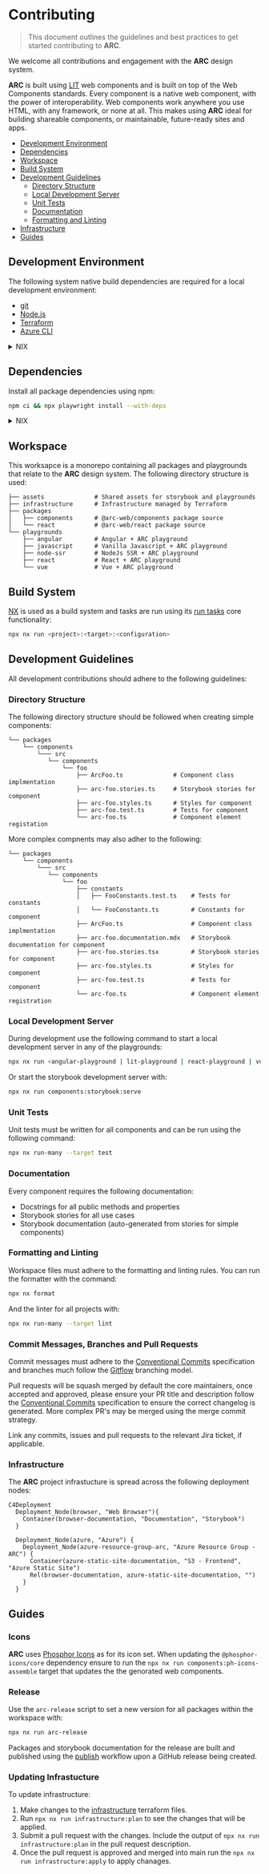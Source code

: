 # Contributing

> This document outlines the guidelines and best practices to get started contributing to **ARC**.

We welcome all contributions and engagement with the **ARC** design system.

**ARC** is built using [LIT](https://lit.dev/) web components and is built on top of the Web Components standards. Every component is a native web component, with the power of interoperability. Web components work anywhere you use HTML, with any framework, or none at all. This makes using **ARC** ideal for building shareable components, or maintainable, future-ready sites and apps.

- [Development Environment](#development-environment)
- [Dependencies](#dependencies)
- [Workspace](#workspace)
- [Build System](#build-system)
- [Development Guidelines](#development-guidelines)
  - [Directory Structure](#directory-structure)
  - [Local Development Server](#local-development-server)
  - [Unit Tests](#unit-tests)
  - [Documentation](#documentation)
  - [Formatting and Linting](#formatting-and-linting)
- [Infrastructure](#infrastructure)
- [Guides](#guides)

## Development Environment

The following system native build dependencies are required for a local development environment:

- [git](https://git-scm.com/)
- [Node.js](https://nodejs.org/en/)
- [Terraform](https://www.terraform.io/)
- [Azure CLI](https://learn.microsoft.com/en-us/cli/azure/)

<details>
  <summary>NIX</summary>

If you are using [NIX](https://nixos.org/) switch to the the provided development shell with:

```sh
nix develop
```

</details>

## Dependencies

Install all package dependencies using npm:

```sh
npm ci && npx playwright install --with-deps
```

<details>
  <summary>NIX</summary>

If you are using [NIX](https://nixos.org/) use the `[clean-install](https://github.com/arup-group/arc-components/blob/main/flake.nix#L19-L31)` deerivation:

```sh
clean-install
```

</details>

## Workspace

This worksapce is a monorepo containing all packages and playgrounds that relate to the **ARC** design system. The following directory structure is used:

```
├── assets              # Shared assets for storybook and playgrounds
├── infrastructure      # Infrastructure managed by Terraform
├── packages
│   ├── components      # @arc-web/components package source
│   └── react           # @arc-web/react package source
└── playgrounds
    ├── angular         # Angular + ARC playground
    ├── javascript      # Vanilla Javascript + ARC playground
    ├── node-ssr        # NodeJs SSR + ARC playground
    ├── react           # React + ARC playground
    └── vue             # Vue + ARC playground
```

## Build System

[NX](https://nx.dev/) is used as a build system and tasks are run using its [run tasks](https://nx.dev/core-features/run-tasks) core functionality:

```sh
npx nx run <project>:<target>:<configuration>
```

## Development Guidelines

All development contributions should adhere to the following guidelines:

### Directory Structure

The following directory structure should be followed when creating simple components:

```
└── packages
    └── components
        └─── src
           └── components
               └── foo
                   ├── ArcFoo.ts              # Component class implmentation
                   ├── arc-foo.stories.ts     # Storybook stories for component
                   ├── arc-foo.styles.ts      # Styles for component
                   ├── arc-foo.test.ts        # Tests for component
                   └── arc-foo.ts             # Component element registation
```

More complex compnents may also adher to the following:

```
└── packages
    └── components
        └─── src
           └── components
               └── foo
                   ├── constants
                   │   ├── FooConstants.test.ts    # Tests for constants
                   │   └── FooConstants.ts         # Constants for component
                   ├── ArcFoo.ts                   # Component class implmentation
                   ├── arc-foo.documentation.mdx   # Storybook documentation for component
                   ├── arc-foo.stories.tsx         # Storybook stories for component
                   ├── arc-foo.styles.ts           # Styles for component
                   ├── arc-foo.test.ts             # Tests for component
                   └── arc-foo.ts                  # Component element registration
```

### Local Development Server

During development use the following command to start a local development server in any of the playgrounds:

```sh
npx nx run <angular-playground | lit-playground | react-playground | vue-playground | vanilla-playground | node-playground>:serve
```

Or start the storybook development server with:

```sh
npx nx run components:storybook:serve
```

### Unit Tests

Unit tests must be written for all components and can be run using the following command:

```sh
npx nx run-many --target test
```

### Documentation

Every component requires the following documentation:

- Docstrings for all public methods and properties
- Storybook stories for all use cases
- Storybook documentation (auto-generated from stories for simple components)

### Formatting and Linting

Workspace files must adhere to the formatting and linting rules. You can run the formatter with the command:

```sh
npx nx format
```

And the linter for all projects with:

```sh
npx nx run-many --target lint
```

### Commit Messages, Branches and Pull Requests

Commit messages must adhere to the [Conventional Commits](https://www.conventionalcommits.org/en/v1.0.0/) specification and branches much follow the [Gitflow](https://www.atlassian.com/git/tutorials/comparing-workflows/gitflow-workflow) branching model.

Pull requests will be squash merged by default the core maintainers, once accepted and approved, please ensure your PR title and description follow the [Conventional Commits](https://www.conventionalcommits.org/en/v1.0.0/) specification to ensure the correct changelog is generated. More complex PR's may be merged using the merge commit strategy.

Link any commits, issues and pull requests to the relevant Jira ticket, if applicable.

### Infrastructure

The **ARC** project infrastucture is spread across the following deployment nodes:

```mermaid
C4Deployment
  Deployment_Node(browser, "Web Browser"){
    Container(browser-documentation, "Documentation", "Storybook")
  }

  Deployment_Node(azure, "Azure") {
    Deployment_Node(azure-resource-group-arc, "Azure Resource Group - ARC") {
      Container(azure-static-site-documentation, "S3 - Frontend", "Azure Static Site")
      Rel(browser-documentation, azure-static-site-documentation, "")
    }
  }
```

## Guides

### Icons

**ARC** uses [Phosphor Icons](https://phosphoricons.com/) as for its icon set. When updating the `@phosphor-icons/core` dependency ensure to run the `npx nx run components:ph-icons-assemble` target that updates the the genorated web components.

### Release

Use the `arc-release` script to set a new version for all packages within the workspace with:

```sh
npx nx run arc-release
```

Packages and storybook documentation for the release are built and published using the [publish](./.github/workflows/publish.yml) workflow upon a GitHub release being created.

### Updating Infrastucture

To update infrastructure:

1. Make changes to the [infrastructure](./infrastructure) terraform files.
2. Run `npx nx run infrastructure:plan` to see the changes that will be applied.
3. Submit a pull request with the changes. Include the output of `npx nx run infrastructure:plan` in the pull request description.
4. Once the pull request is approved and merged into main run the `npx nx run infrastructure:apply` to apply chanages.
